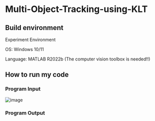 # Multi-Object-Tracking-using-KLT

## Build environment
Experiment Environment

OS: Windows 10/11

Language: MATLAB R2022b (The computer vision toolbox is needed!!)

## How to run my code
### Program Input
![image]("https://github.com/HelloChengEn/Multi-Object-Tracking-using-KLT/blob/main/figures/test.png")

### Program Output
